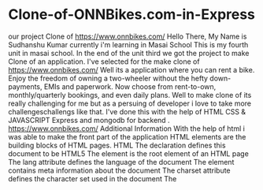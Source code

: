 # Clone-of-ONNBikes.com-in-Express
our project Clone of https://www.onnbikes.com/ Hello There, My Name is Sudhanshu Kumar currently i'm learning in Masai School This is my fourth unit in masai school. In the end of the unit third we got the project to make Clone of an application. I've selected for the make clone of https://www.onnbikes.com/ Well its a application where you can rent a bike. Enjoy the freedom of owning a two-wheeler without the hefty down-payments, EMIs and paperwork. Now choose from rent-to-own, monthly/quarterly bookings, and even daily plans. Well to make clone of its really challenging for me but as a persuing of developer i love to take more challengeschallengs like that. I've done this with the help of HTML CSS & JAVASCRIPT Express and mongodb for backend . https://www.onnbikes.com/ Additional Information With the help of html i was able to make the front part of the application HTML elements are the building blocks of HTML pages. HTML The declaration defines this document to be HTML5 The element is the root element of an HTML page The lang attribute defines the language of the document The element contains meta information about the document The charset attribute defines the character set used in the document The <title> element specifies a title for the document The element contains the visible page content The element defines a large heading The element defines a paragraph CSS Syntax A CSS rule consists of a selector and a declaration block: The selector points to the HTML element to style (h1). The declaration block (in curly braces) contains one or more declarations separated by semicolons. Each declaration includes a CSS property name and a value, separated by a colon. External Style Sheet A CSS style sheet can be stored in an external file JAVASCRIPTS VARIABLE JavaScript variables are containers for storing data values. What can JavaScript Do? JavaScript Can Change HTML Content JavaScript Can Change HTML Attribute Values JavaScript Can Change HTML Styles (CSS) JavaScript Can Hide HTML Elements JavaScript Can Show HTML Elements The HTML DOM (Document Object Model) When a web page is loaded, the browser creates a Document Object Model of the page. The HTML DOM model is constructed as a tree of Objects: Finding HTML Elements When you want to access HTML elements with JavaScript, you have to find the elements first. There are a couple of ways to do this: Finding HTML elements by id Finding HTML elements by tag name Finding HTML elements by class name Finding HTML elements by CSS selectors Finding HTML elements by HTML object collections ONN-Bikes Rent a Bike or Scooty with Most Flexible Daily, Weekly & Monthly Bike Rental Plans @ Most Affordable Price. Free Helmet & Easy Booking. Join our 100,000+ Happy Bike Riders Family Now. Rent a Bike or Scooty with Most Flexible Daily, Weekly & Monthly Bike Rental Plans @ Most Affordable Price. Free Helmet & Easy Booking. Join our 100,000+ Happy Bike Riders Family Now.


<div>

<img src="https://github.com/Dilipkumarjakhar/Clone-of-ONNBikes.com-in-Express/blob/main/public/images/img/ahmedabad.png" alt="">
</div>